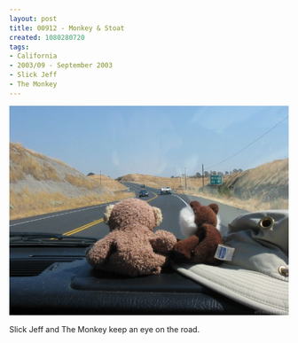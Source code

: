 ```yaml
---
layout: post
title: 00912 - Monkey & Stoat
created: 1080280720
tags:
- California
- 2003/09 - September 2003
- Slick Jeff
- The Monkey
---
```


<img src="/image/images/109_0912-338.jpg"/>

Slick Jeff and The Monkey keep an eye on the road.
